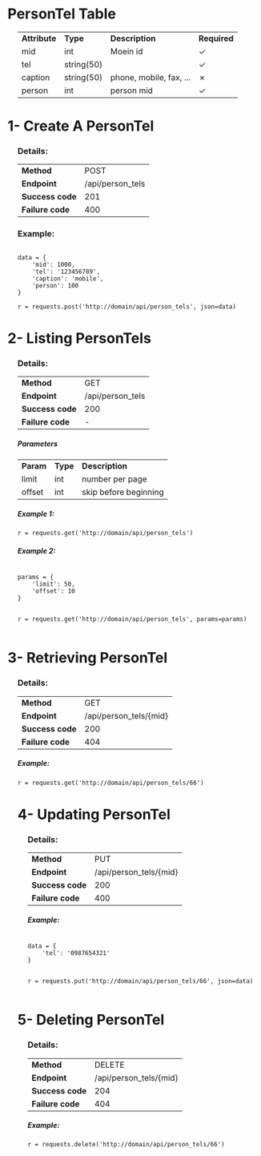 <h1>PersonTel Table</h1><div style="margin-left:20px;">
<table>
    <tr>
        <td><strong>Attribute</strong</td>
        <td><strong>Type</strong</td>
        <td><strong>Description</strong</td>
        <td><strong>Required</strong</td>
    </tr>
    <tr>
        <td>mid</td>
        <td>int</td>
        <td>Moein id</td>
        <td>✓</td>
    </tr>
    <tr>
        <td>tel</td>
        <td>string(50)</td>
        <td></td>
        <td>✓</td>
    </tr>
    <tr>
        <td>caption</td>
        <td>string(50)</td>
        <td>phone, mobile, fax, ...</td>
        <td>✗</td>
    </tr>
    <tr>
        <td>person</td>
        <td>int</td>
        <td>person mid</td>
        <td>✓</td>
    </tr>
</table>
</div>


<div>
<h1>1- Create A PersonTel</h1><div style="margin-left:20px;">
<h3>Details:</h3>
    <table>
        <tr>
            <td><strong>Method</strong></td>
            <td>POST</td>
        </tr>
        <tr>
            <td><strong>Endpoint</strong></td>
            <td>/api/person_tels</td>
        </tr>
        <tr>
            <td><strong>Success code</strong></td>
            <td>201</td>
        </tr>
        <tr>
            <td><strong>Failure code</strong></td>
            <td>400</td>
        </tr>
    </table>
    <h3>Example:</h3>

<pre><code>
data = {
    'mid': 1000,
    'tel': '123456789',
    'caption': 'mobile',
    'person': 100
}

r = requests.post('http://domain/api/person_tels', json=data)
</code></pre>
</div></div>



<div>
<h1>2- Listing PersonTels</h1><div style="margin-left:20px;">
<h3>Details:</h3>
    <table>
        <tr>
            <td><strong>Method</strong></td>
            <td>GET</td>
        </tr>
        <tr>
            <td><strong>Endpoint</strong></td>
            <td>/api/person_tels</td>
        </tr>
        <tr>
            <td><strong>Success code</strong></td>
            <td>200</td>
        </tr>
        <tr>
            <td><strong>Failure code</strong></td>
            <td>-</td>
        </tr>
    </table>
<h5>Parameters</h5>
<table>
    <tr>
        <td><strong>Param</strong></td>
        <td><strong>Type</strong></td>
        <td><strong>Description</strong></td>
    </tr>
    <tr>
        <td>limit</td>
        <td>int</td>
        <td>number per page</td>
    </tr>
    <tr>
        <td>offset</td>
        <td>int</td>
        <td>skip before beginning</td>
    </tr>
</table>
<h5>Example 1:</h5>
<pre><code>r = requests.get('http://domain/api/person_tels')</code></pre>

<h5>Example 2:</h5>
<pre><code>
params = {
    'limit': 50,
    'offset': 10
}

r = requests.get('http://domain/api/person_tels', params=params)
</code></pre>
</div></div>


<div>
<h1>3- Retrieving PersonTel</h1><div style="margin-left:20px;">
<h3>Details:</h3>
    <table>
        <tr>
            <td><strong>Method</strong></td>
            <td>GET</td>
        </tr>
        <tr>
            <td><strong>Endpoint</strong></td>
            <td>/api/person_tels/{mid}</td>
        </tr>
        <tr>
            <td><strong>Success code</strong></td>
            <td>200</td>
        </tr>
        <tr>
            <td><strong>Failure code</strong></td>
            <td>404</td>
        </tr>
    </table>
<h5>Example:</h5>
<pre><code>r = requests.get('http://domain/api/person_tels/66')</code></pre>


<div>
<h1>4- Updating PersonTel</h1><div style="margin-left:20px;">
<h3>Details:</h3>
    <table>
        <tr>
            <td><strong>Method</strong></td>
            <td>PUT</td>
        </tr>
        <tr>
            <td><strong>Endpoint</strong></td>
            <td>/api/person_tels/{mid}</td>
        </tr>
        <tr>
            <td><strong>Success code</strong></td>
            <td>200</td>
        </tr>
        <tr>
            <td><strong>Failure code</strong></td>
            <td>400</td>
        </tr>
    </table>
<h5>Example:</h5>
<pre><code>
data = {
    'tel': '0987654321'
}

r = requests.put('http://domain/api/person_tels/66', json=data)
</code></pre>
</div></div>


<div>
<h1>5- Deleting PersonTel</h1><div style="margin-left:20px;">
<h3>Details:</h3>
    <table>
        <tr>
            <td><strong>Method</strong></td>
            <td>DELETE</td>
        </tr>
        <tr>
            <td><strong>Endpoint</strong></td>
            <td>/api/person_tels/{mid}</td>
        </tr>
        <tr>
            <td><strong>Success code</strong></td>
            <td>204</td>
        </tr>
        <tr>
            <td><strong>Failure code</strong></td>
            <td>404</td>
        </tr>
    </table>
<h5>Example:</h5>
<pre><code>r = requests.delete('http://domain/api/person_tels/66')</code></pre>
</div></div>
